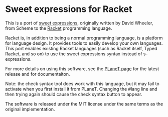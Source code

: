 Sweet expressions for Racket
============================

This is a port of [sweet expressions](http://www.dwheeler.com/readable/),
originally written by David Wheeler, from Scheme to the
[Racket](http://www.racket-lang.org) programming language.

Racket is, in addition to being a normal programming
language, is a platform for language design. It provides
tools to easily develop your own languages. This port
enables existing Racket languages (such as Racket itself,
Typed Racket, and so on) to use the sweet expressions syntax
instead of s-expressions.

For more details on using this software, see the [PLaneT
page](http://planet.racket-lang.org/display.ss?package=sweet.plt&owner=asumu)
for the latest release and for documentaiton.

Note: the check syntax tool does work with this language, but
it may fail to activate when you first install it from PLaneT.
Changing the #lang line and then trying again should cause the
check syntax button to appear.

The software is released under the MIT license under the
same terms as the original implementation.

